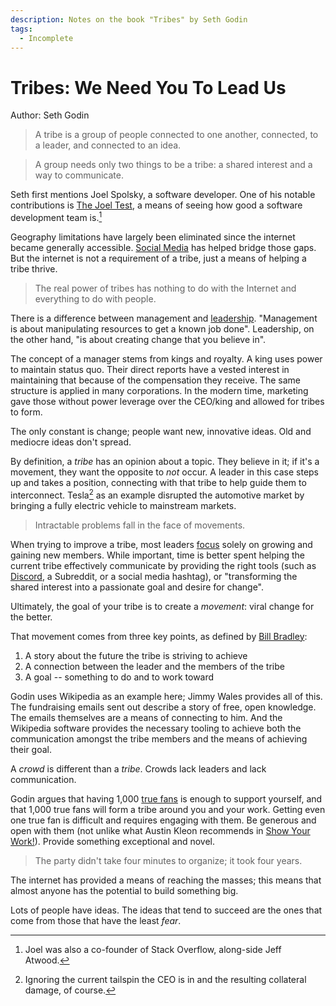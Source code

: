 ```yaml
---
description: Notes on the book "Tribes" by Seth Godin
tags:
  - Incomplete
---
```


# Tribes: We Need You To Lead Us

Author: Seth Godin

> A tribe is a group of people connected to one another, connected, to a leader,
> and connected to an idea.

> A group needs only two things to be a tribe: a shared interest and a way to
> communicate.

Seth first mentions Joel Spolsky, a software developer. One of his notable
contributions is [The Joel Test](programming/joel-test.md), a means of seeing
how good a software development team is.[^1]

Geography limitations have largely been eliminated since the internet became
generally accessible. [Social Media](social-media/index.md) has helped bridge
those gaps. But the internet is not a requirement of a tribe, just a means of
helping a tribe thrive.

> The real power of tribes has nothing to do with the Internet and everything to
> do with people.

There is a difference between management and [leadership](leadership/index.md).
"Management is about manipulating resources to get a known job done".
Leadership, on the other hand, "is about creating change that you believe in".

The concept of a manager stems from kings and royalty. A king uses power to
maintain status quo. Their direct reports have a vested interest in maintaining
that because of the compensation they receive. The same structure is applied in
many corporations. In the modern time, marketing gave those without power
leverage over the CEO/king and allowed for tribes to form.

The only constant is change; people want new, innovative ideas. Old and mediocre
ideas don't spread.

By definition, a _tribe_ has an opinion about a topic. They believe in it; if
it's a movement, they want the opposite to _not_ occur. A leader in this case
steps up and takes a position, connecting with that tribe to help guide them to
interconnect. Tesla[^2] as an example disrupted the automotive market by
bringing a fully electric vehicle to mainstream markets.

> Intractable problems fall in the face of movements.

When trying to improve a tribe, most leaders [focus](productivity/focus.md)
solely on growing and gaining new members. While important, time is better spent
helping the current tribe effectively communicate by providing the right tools
(such as [Discord](technology/discord.md), a Subreddit, or a social media
hashtag), or "transforming the shared interest into a passionate goal and desire
for change".

Ultimately, the goal of your tribe is to create a _movement_: viral change for
the better.

That movement comes from three key points, as defined by
[Bill Bradley](https://en.wikipedia.org/wiki/Bill_Bradley):

1. A story about the future the tribe is striving to achieve
2. A connection between the leader and the members of the tribe
3. A goal -- something to do and to work toward

Godin uses Wikipedia as an example here; Jimmy Wales provides all of this. The
fundraising emails sent out describe a story of free, open knowledge. The emails
themselves are a means of connecting to him. And the Wikipedia software provides
the necessary tooling to achieve both the communication amongst the tribe
members and the means of achieving their goal.

A _crowd_ is different than a _tribe_. Crowds lack leaders and lack
communication.

Godin argues that having 1,000 [true fans](marketing/true-fan.md) is enough to
support yourself, and that 1,000 true fans will form a tribe around you and your
work. Getting even one true fan is difficult and requires engaging with them. Be
generous and open with them (not unlike what Austin Kleon recommends in
[Show Your Work!](books/show-your-work.md)). Provide something exceptional and
novel.

> The party didn't take four minutes to organize; it took four years.

The internet has provided a means of reaching the masses; this means that almost
anyone has the potential to build something big.

Lots of people have ideas. The ideas that tend to succeed are the ones that come
from those that have the least _fear_.

[^1]: Joel was also a co-founder of Stack Overflow, along-side Jeff Atwood.
[^2]:
    Ignoring the current tailspin the CEO is in and the resulting collateral
    damage, of course.
